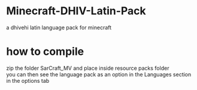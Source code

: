 # Minecraft-DHIV-Latin-Pack
a dhivehi latin language pack for minecraft


# how to compile
zip the folder SarCraft_MV and place inside resource packs folder  
you can then see the language pack as an option in the Languages section in the options tab
